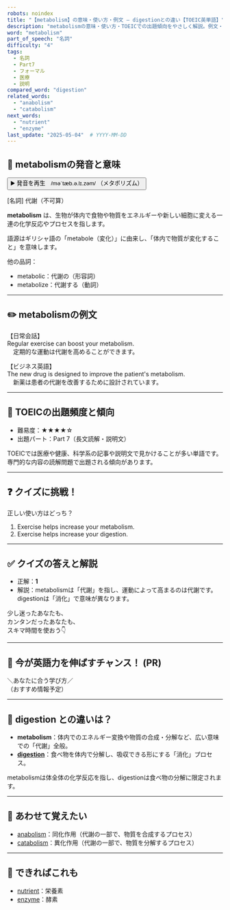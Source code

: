 ```yaml
---
robots: noindex
title: "【metabolism】の意味・使い方・例文 ― digestionとの違い【TOEIC英単語】"
description: "metabolismの意味・使い方・TOEICでの出題傾向をやさしく解説。例文・クイズ付きでdigestionとの違いもわかりやすく学べます。"
word: "metabolism"
part_of_speech: "名詞"
difficulty: "4"
tags:
  - 名詞
  - Part7
  - フォーマル
  - 医療
  - 説明
compared_word: "digestion"
related_words:
  - "anabolism"
  - "catabolism"
next_words:
  - "nutrient"
  - "enzyme"
last_update: "2025-05-04"  # YYYY-MM-DD
---
```


## 🔰 metabolismの発音と意味

<button class="play-audio" onclick="playTTS('metabolism')">
  <span class="play-audio-main">
    ▶️ 発音を再生　/məˈtæb.ə.lɪ.zəm/
  </span>
  <span class="play-audio-sub">
    （メタボリズム）
  </span>
</button>

[名詞] 代謝（不可算）

**metabolism** は、生物が体内で食物や物質をエネルギーや新しい細胞に変える一連の化学反応やプロセスを指します。

語源はギリシャ語の「metabole（変化）」に由来し、「体内で物質が変化すること」を意味します。

他の品詞：  
- metabolic：代謝の（形容詞）
- metabolize：代謝する（動詞）

---

## ✏️ metabolismの例文

【日常会話】  
Regular exercise can boost your metabolism.  
　定期的な運動は代謝を高めることができます。

【ビジネス英語】  
The new drug is designed to improve the patient's metabolism.  
　新薬は患者の代謝を改善するために設計されています。

---

## 🎯 TOEICの出題頻度と傾向

- 難易度：★★★★☆
- 出題パート：Part 7（長文読解・説明文）

TOEICでは医療や健康、科学系の記事や説明文で見かけることが多い単語です。専門的な内容の読解問題で出題される傾向があります。

---

## ❓ クイズに挑戦！

正しい使い方はどっち？

1. Exercise helps increase your metabolism.  
2. Exercise helps increase your digestion.

---

## ✅ クイズの答えと解説

- 正解：**1**
- 解説：metabolismは「代謝」を指し、運動によって高まるのは代謝です。digestionは「消化」で意味が異なります。

少し迷ったあなたも、  
カンタンだったあなたも、  
スキマ時間を使おう👇️

---

## 🚀 今が英語力を伸ばすチャンス！ (PR)

<div class="info-center">
＼あなたに合う学び方／<br>  
（おすすめ情報予定）
</div>

---

## 🤔  digestion との違いは？

- **metabolism**：体内でのエネルギー変換や物質の合成・分解など、広い意味での「代謝」全般。
- **[digestion](/word/digestion/)**：食べ物を体内で分解し、吸収できる形にする「消化」プロセス。

metabolismは体全体の化学反応を指し、digestionは食べ物の分解に限定されます。

---

## 🧩 あわせて覚えたい

- [anabolism](/word/anabolism/)：同化作用（代謝の一部で、物質を合成するプロセス）
- [catabolism](/word/catabolism/)：異化作用（代謝の一部で、物質を分解するプロセス）

---

## 📖 できればこれも

- [nutrient](/word/nutrient/)：栄養素
- [enzyme](/word/enzyme/)：酵素

<!-- cvid: aid17_bid03 -->
